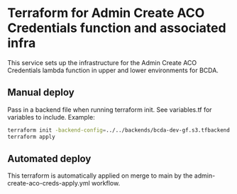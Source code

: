 # Terraform for Admin Create ACO Credentials function and associated infra

This service sets up the infrastructure for the Admin Create ACO Credentials lambda function in upper and lower environments for BCDA.

## Manual deploy

Pass in a backend file when running terraform init. See variables.tf for variables to include. Example:

```bash
terraform init -backend-config=../../backends/bcda-dev-gf.s3.tfbackend
terraform apply
```

## Automated deploy

This terraform is automatically applied on merge to main by the admin-create-aco-creds-apply.yml workflow.

